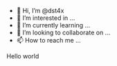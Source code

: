 - 👋 Hi, I’m @dst4x
- 👀 I’m interested in ...
- 🌱 I’m currently learning ...
- 💞️ I’m looking to collaborate on ...
- 📫 How to reach me ...

<!---
dst4x/dst4x is a ✨ special ✨ repository because its `README.md` (this file) appears on your GitHub profile.
You can click the Preview link to take a look at your changes.
--->Hello world
